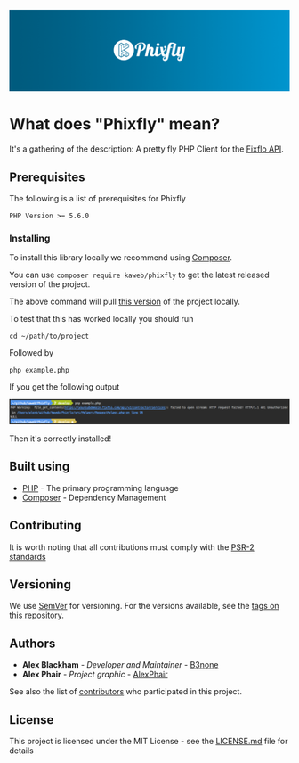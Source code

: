 ![Phixfly](.github/README/phixfly-banner.png)

# What does "Phixfly" mean?

It's a gathering of the description: A pretty fly PHP Client for the [Fixflo API](https://api-docs.fixflo.com).

## Prerequisites

The following is a list of prerequisites for Phixfly

```
PHP Version >= 5.6.0
```

### Installing

To install this library locally we recommend using [Composer](https://getcomposer.org/).

You can use `composer require kaweb/phixfly` to get the latest released version of the project. 

The above command will pull [this version](https://github.com/kaweb/Phixfly/releases/latest) of the project locally.

To test that this has worked locally you should run
```
cd ~/path/to/project
```

Followed by

```
php example.php
```

If you get the following output

![success](.github/README/success.png)

Then it's correctly installed!

## Built using

* [PHP](http://www.dropwizard.io/1.0.2/docs/) - The primary programming language
* [Composer](https://getcomposer.org/) - Dependency Management

## Contributing

It is worth noting that all contributions must comply with the [PSR-2 standards](https://github.com/php-fig/fig-standards/blob/master/accepted/PSR-2-coding-style-guide.md)

## Versioning

We use [SemVer](http://semver.org/) for versioning. For the versions available, see the [tags on this repository](https://github.com/kaweb/phixfly/tags). 

## Authors

* **Alex Blackham** - *Developer and Maintainer* - [B3none](https://github.com/b3none)
* **Alex Phair** - *Project graphic* - [AlexPhair](https://github.com/AlexPhair)

See also the list of [contributors](https://github.com/kaweb/phixfly/contributors) who participated in this project.

## License

This project is licensed under the MIT License - see the [LICENSE.md](LICENSE.md) file for details
